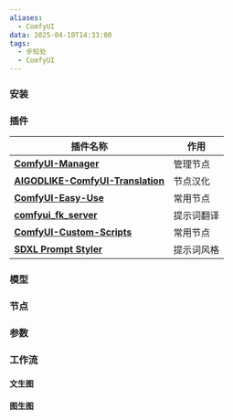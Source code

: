 ```yaml
---
aliases:
  - ComfyUI
data: 2025-04-10T14:33:00
tags:
  - 步知处
  - ComfyUI
---
```

### 安装
### 插件

| 插件名称                                                                                            | 作用    |
| ----------------------------------------------------------------------------------------------- | ----- |
| [**ComfyUI-Manager**](https://github.com/ltdrdata/ComfyUI-Manager)                              | 管理节点  |
| [**AIGODLIKE-ComfyUI-Translation**](https://github.com/AIGODLIKE/AIGODLIKE-COMFYUI-TRANSLATION) | 节点汉化  |
| [**ComfyUI-Easy-Use**](https://github.com/yolain/ComfyUI-Easy-Use)                              | 常用节点  |
| [**comfyui_fk_server**](https://github.com/juehackr/comfyui_fk_server)<br>                      | 提示词翻译 |
| [**ComfyUI-Custom-Scripts**](https://github.com/pythongosssss/ComfyUI-Custom-Scripts)           | 常用节点  |
| [**SDXL Prompt Styler**](https://github.com/twri/sdxl_prompt_styler)                            | 提示词风格 |
### 模型
### 节点
### 参数
### 工作流
#### 文生图
#### 图生图

